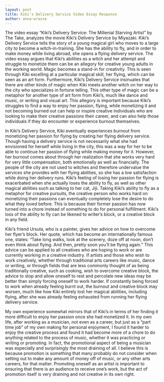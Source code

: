 ```yaml
---
layout: post
title: Kiki's Delivery Service Video Essay Response
author: anna-wrasse
---
```


The video essay “Kiki’s Delivery Service: The Millenial Starving Artist” by The Take, analyzes the movie Kiki’s Delivery Service by Miyazaki. Kiki’s Delivery Service tells the story of a young magical girl who moves to a large city to become a witch-in-training. She has the ability to fly, and in order to make money while living abroad, she opens a flying delivery service. The video essay argues that Kiki’s abilities as a witch and her attempt and struggle to monetize them can be an allegory for creative young adults in the working world. Magic becomes a stand-in for creativity. This is seen through Kiki excelling at a particular magical skill, her flying, which can be seen as an art form. Furthermore, Kiki’s Delivery Service insinuates that there are other kinds of magic when Kiki meets another witch on her way to the city who specializes in fortune telling. This other type of magic can be a metaphor for another type of art form from Kiki’s, much like dance and music, or writing and visual art. This allegory is important because Kiki’s struggles to find a way to enjoy her passion, flying, while monetizing it and not becoming burned out can help or inspire creative individuals who are looking to make their creative passions their career, and can also help those individuals if they do encounter or experience burnout themselves. 

In Kiki’s Delivery Service, Kiki eventually experiences burnout from monetizing her passion for flying by creating her flying delivery service. Though having a delivery service is not necessarily what she had envisioned for herself while living in the city, this was a way for her to be able to continue her passion of flying while making money for it. However, her burnout comes about through her realization that she works very hard for very little compensation, both emotionally as well as financially. The people of the city are not used to witches and therefore undervalue the services she provides with her flying abilities, so she has a low satisfaction while doing her delivery runs. Kiki’s feeling of losing her passion for flying is exacerbated when she actually loses the ability to fly, as well as other magical abilities such as talking to her cat, Jiji. Taking Kiki’s ability to fly as a metaphor for creative pursuits, the creative person who works hard on monetizing their passions can eventually completely lose the desire to do what they loved before. This is because their former passion has now turned into a chore instead of something to do for personal fulfillment. Kiki’s loss of the ability to fly can be likened to writer’s block, or a creative block in any field.

Kiki’s friend Ursula, who is a painter, gives her advice on how to overcome her flyer’s block. Her quote, which has become an internationally famous one, states: “Take long walks, look at the scenery, doze off at noon, don’t even think about flying. And then, pretty soon you’ll be flying again.” This advice can be applied to all creatives who are hoping to work or are currently working in a creative industry. If artists and those who wish to work creatively, whether through traditional arts careers like music, dance or writing, or through fields that are less commonly thought of as being traditionally creative, such as cooking, wish to overcome creative block, the advice to stop and allow oneself to rest and percolate new ideas may be better than simply forcing oneself to work harder. If constantly being forced to work when already feeling burnt out, the burnout and creative block may worsen, much like how Kiki entirely lost her magical abilities, including flying, after she was already feeling exhausted from running her flying delivery service. 

My own experience somewhat mirrors that of Kiki’s in terms of her finding it more difficult to enjoy her passion once she had monetized it. In my own life, after working as a musician, not even as a career, but just as a “part time job” of my own making for personal enjoyment, I found it harder to enjoy the creative process and found it had become more of a chore to do anything related to the process of music, whether it was practicing or writing or promoting. In fact, the promotional aspect of being a musician was especially and surprisingly the most draining of all. I believe this is because promotion is something that many probably do not consider when setting out to make any amount of money off of music, or any other arts careers, for that matter. Promoting oneself as an artist is important to ensuring that there is an audience to receive one’s work, but the act of promotion itself is very draining and not creative in its own right. 
